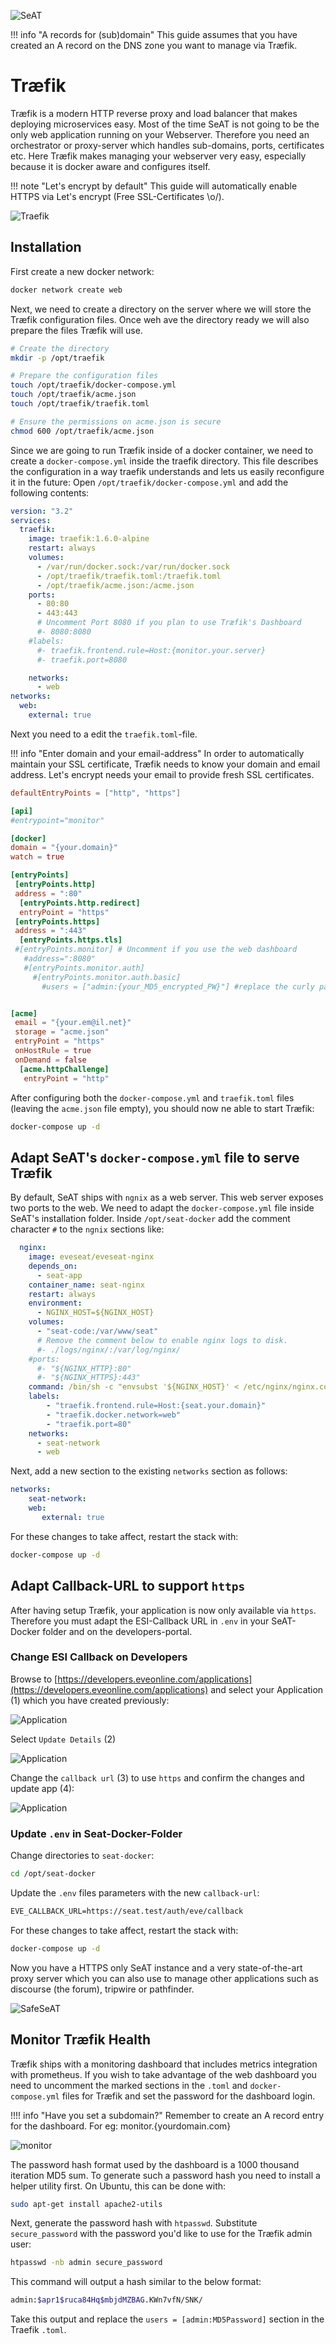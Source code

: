 ![SeAT](https://i.imgur.com/aPPOxSK.png)

!!! info "A records for (sub)domain"
    This guide assumes that you have created an A record on the DNS zone you want to manage via Træfik.

# Træfik

Træfik is a modern HTTP reverse proxy and load balancer that makes deploying microservices easy. Most of the time SeAT is not going to be the only web application running on your Webserver. Therefore you need an orchestrator or proxy-server which handles sub-domains, ports, certificates etc. Here Træfik makes managing your webserver very easy, especially because it is docker aware and configures itself.

!!! note "Let's encrypt by default"
    This guide will automatically enable HTTPS via Let's encrypt (Free SSL-Certificates \o/).

![Traefik](https://docs.traefik.io/img/architecture.png)

## Installation

First create a new docker network:

```bash
docker network create web
```

Next, we need to create a directory on the server where we will store the Træfik configuration files. Once weh ave the directory ready we will also prepare the files Træfik will use.

```bash
# Create the directory
mkdir -p /opt/traefik

# Prepare the configuration files
touch /opt/traefik/docker-compose.yml
touch /opt/traefik/acme.json
touch /opt/traefik/traefik.toml

# Ensure the permissions on acme.json is secure
chmod 600 /opt/traefik/acme.json
```

Since we are going to run Træfik inside of a docker container, we need to create a `docker-compose.yml` inside the traefik directory. This file describes the configuration in a way traefik understands and lets us easily reconfigure it in the future: Open `/opt/traefik/docker-compose.yml` and add the following contents:

```yaml
version: "3.2"
services:
  traefik:
    image: traefik:1.6.0-alpine
    restart: always
    volumes:
      - /var/run/docker.sock:/var/run/docker.sock
      - /opt/traefik/traefik.toml:/traefik.toml
      - /opt/traefik/acme.json:/acme.json
    ports:
      - 80:80
      - 443:443
      # Uncomment Port 8080 if you plan to use Træfik's Dashboard
      #- 8080:8080
    #labels:
      #- traefik.frontend.rule=Host:{monitor.your.server}
      #- traefik.port=8080

    networks:
      - web
networks:
  web:
    external: true
```

Next you need to a edit the `traefik.toml`-file.

!!! info "Enter domain and your email-address"
    In order to automatically maintain your SSL certificate, Træfik needs to know your domain and email address. Let's encrypt needs your email to provide fresh SSL certificates.

```toml
defaultEntryPoints = ["http", "https"]

[api]
#entrypoint="monitor"

[docker]
domain = "{your.domain}"
watch = true

[entryPoints]
 [entryPoints.http]
 address = ":80"
  [entryPoints.http.redirect]
  entryPoint = "https"
 [entryPoints.https]
 address = ":443"
  [entryPoints.https.tls]
 #[entryPoints.monitor] # Uncomment if you use the web dashboard
   #address=":8080"
   #[entryPoints.monitor.auth]
     #[entryPoints.monitor.auth.basic]
       #users = ["admin:{your_MD5_encrypted_PW}"] #replace the curly paranthesis with your MD5 encrypted PW


[acme]
 email = "{your.em@il.net}"
 storage = "acme.json"
 entryPoint = "https"
 onHostRule = true
 onDemand = false
  [acme.httpChallenge]
   entryPoint = "http"
```

After configuring both the `docker-compose.yml` and `traefik.toml` files (leaving the `acme.json` file empty), you should now ne able to start Træfik:

````bash
docker-compose up -d
````

## Adapt SeAT's `docker-compose.yml` file to serve Træfik

By default, SeAT ships with `ngnix` as a web server. This web server exposes two ports to the web. We need to adapt the `docker-compose.yml` file inside SeAT's installation folder. Inside `/opt/seat-docker` add the comment character `#` to the `ngnix` sections like:

```yaml
  nginx:
    image: eveseat/eveseat-nginx
    depends_on:
      - seat-app
    container_name: seat-nginx
    restart: always
    environment:
      - NGINX_HOST=${NGINX_HOST}
    volumes:
      - "seat-code:/var/www/seat"
      # Remove the comment below to enable nginx logs to disk.
      #- ./logs/nginx/:/var/log/nginx/
    #ports:
      #- "${NGINX_HTTP}:80"
      #- "${NGINX_HTTPS}:443"
    command: /bin/sh -c "envsubst '${NGINX_HOST}' < /etc/nginx/nginx.conf.template > /etc/nginx/nginx.conf && nginx -g 'daemon off;'"
    labels:
        - "traefik.frontend.rule=Host:{seat.your.domain}"
        - "traefik.docker.network=web"
        - "traefik.port=80"
    networks:
      - seat-network
      - web
```

Next, add a new section to the existing `networks` section as follows:

```yaml
networks:
    seat-network:
    web:
       external: true
```

For these changes to take affect, restart the stack with:

```bash
docker-compose up -d
```

## Adapt Callback-URL to support `https`

After having setup Træfik, your application is now only available via `https`. Therefore you must adapt the ESI-Callback URL in `.env` in your SeAT-Docker folder and on the developers-portal.

### Change ESI Callback on Developers

Browse to [https://developers.eveonline.com/applications](https://developers.eveonline.com/applications) and select your Application (1) which you have created previously:

![Application](https://i.imgur.com/0IPC14v.png)

Select `Update Details` (2)

![Application](https://i.imgur.com/2n2w40P.png)

Change the `callback url` (3) to use `https` and confirm the changes and update app (4):

![Application](https://i.imgur.com/m6Qb7da.png)

### Update `.env` in Seat-Docker-Folder

Change directories to `seat-docker`:

```bash
cd /opt/seat-docker
```

Update the `.env` files parameters with the new `callback-url`:

```txt
EVE_CALLBACK_URL=https://seat.test/auth/eve/callback
```

For these changes to take affect, restart the stack with:

```bash
docker-compose up -d
```

Now you have a HTTPS only SeAT instance and a very state-of-the-art proxy server which you can also use to manage other applications such as discourse (the forum), tripwire or pathfinder.

![SafeSeAT](https://i.imgur.com/rgAskUE.png)

## Monitor Træfik Health

Træfik ships with a monitoring dashboard that includes metrics integration with prometheus. If you wish to take advantage of the web dashboard you need to uncomment the marked sections in the `.toml` and `docker-compose.yml` files for Træfik and set the password for the dashboard login.

!!!! info "Have you set a subdomain?"
    Remember to create an A record entry for the dashboard. For eg: monitor.{yourdomain.com}

![monitor](https://i.imgur.com/AS17Kqk.png)

The password hash format used by the dashboard is a 1000 thousand iteration MD5 sum. To generate such a password hash you need to install a helper utility first. On Ubuntu, this can be done with:

```bash
sudo apt-get install apache2-utils
```

Next, generate the password hash with `htpasswd`. Substitute `secure_password` with the password you'd like to use for the Træfik admin user:

````bash
htpasswd -nb admin secure_password
````

This command will output a hash similar to the below format:

````bash
admin:$apr1$ruca84Hq$mbjdMZBAG.KWn7vfN/SNK/
````

Take this output and replace the `users = [admin:MD5Password]` section in the Traefik `.toml`.
